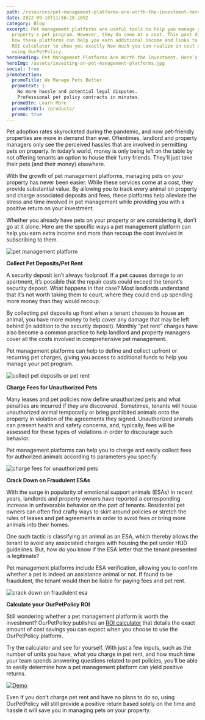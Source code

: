 ```yaml
---
path: /resources/pet-management-platforms-are-worth-the-investment-here-is-why
date: 2022-09-16T11:56:28.189Z
category: Blog
excerpt: Pet management platforms are useful tools to help you manage your
  property's pet program. However, they do come at a cost. This post discusses
  how these platforms can help you earn additional income and links to a useful
  ROI calculator to show you exactly how much you can realize in cost savings by
  using OurPetPolicy.
heroHeading: Pet Management Platforms Are Worth the Investment. Here’s Why.
heroImg: /assets/investing-on-pet-management-platforms.jpg
social: true
promoSection:
  promoTitle: We Manage Pets Better
  promoText: |-
    No more hassle and potential legal disputes. 
    Professional pet policy contracts in minutes.
  promoBtn: Learn More
  promoBtnUrl: /products/
  promo: true
---
```

Pet adoption rates skyrocketed during the pandemic, and now pet-friendly properties are more in demand than ever. Oftentimes, landlord and property managers only see the perceived hassles that are involved in permitting pets on property. In today’s world, money is only being left on the table by not offering tenants an option to house their furry friends. They’ll just take their pets (and their money) elsewhere.

With the growth of pet management platforms, managing pets on your property has never been easier. While these services come at a cost, they provide substantial value. By allowing you to track every animal on property and charge associated deposits and fees, these platforms help alleviate the stress and time involved in pet management while providing you with a positive return on your investment. 

Whether you already have pets on your property or are considering it, don’t go at it alone. Here are the specific ways a pet management platform can help you earn extra income and more than recoup the cost involved in subscribing to them.

![pet management platform](/assets/pet-management-platforms.png "pet management platform")

**Collect Pet Deposits/Pet Rent**

A security deposit isn’t always foolproof. If a pet causes damage to an apartment, it’s possible that the repair costs could exceed the tenant’s security deposit. What happens in that case? Most landlords understand that it’s not worth taking them to court, where they could end up spending more money than they would recoup.

By collecting pet deposits up front when a tenant chooses to house an animal, you have more money to help cover any damage that may be left behind (in addition to the security deposit). Monthly “pet rent” charges have also become a common practice to help landlord and property managers cover all the costs involved in comprehensive pet management. 

Pet management platforms can help to define and collect upfront or recurring pet charges, giving you access to additional funds to help you manage your pet program.

![collect pet deposits or pet rent](/assets/collect-pet-deposits_pet-rent.png "collect pet deposits or pet rent")

**Charge Fees for Unauthorized Pets**

Many leases and pet policies now define unauthorized pets and what penalties are incurred if they are discovered. Sometimes, tenants will house unauthorized animal temporarily or bring prohibited animals onto the property in violation of the agreements they signed. Unauthorized animals can present health and safety concerns, and, typically, fees will be assessed for these types of violations in order to discourage such behavior. 

Pet management platforms can help you to charge and easily collect fees for authorized animals according to parameters you specify.

![charge fees for unauthorized pets](/assets/charge-feed-for-unauthorized-pets.png "charge fees for unauthorized pets")

**Crack Down on Fraudulent ESAs** 

With the surge in popularity of emotional support animals (ESAs) in recent years, landlords and property owners have reported a corresponding increase in unfavorable behavior on the part of tenants. Residential pet owners can often find crafty ways to skirt around policies or stretch the rules of leases and pet agreements in order to avoid fees or bring more animals into their homes. 

One such tactic is classifying an animal as an ESA, which thereby allows the tenant to avoid any associated charges with housing the pet under HUD guidelines. But, how do you know if the ESA letter that the tenant presented is legitimate?

Pet management platforms include ESA verification, allowing you to confirm whether a pet is indeed an assistance animal or not. If found to be fraudulent, the tenant would then be liable for paying fees and pet rent.

![crack down on fraudulent esa](/assets/crack-down-fraudulent-esas.png "crack down on fraudulent esa")

**Calculate your OurPetPolicy ROI**

Still wondering whether a pet management platform is worth the investment? OurPetPolicy publishes an [ROI calculator](https://landlordtech.com/calculator-no-pets-allowed/) that details the exact amount of cost savings you can expect when you choose to use the OurPetPolicy platform. 

Try the calculator and see for yourself. With just a few inputs, such as the number of units you have, what you charge in pet rent, and how much time your team spends answering questions related to pet policies, you’ll be able to easily determine how a pet management platform can yield positive returns.

[![Demo](/assets/free-pet-ownership-training.png "Demo")](https://landlordtech.com/request-demo/)

Even if you don’t charge pet rent and have no plans to do so, using OurPetPolicy will still provide a positive return based solely on the time and hassle it will save you in managing pets on your property.